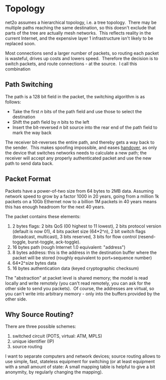 # Topology

net2o assumes a hierarchical topology, i.e. a tree topology. &nbsp;There may
be multiple paths reaching the same destination, so this doesn't exclude that
parts of the tree are actually mesh networks. &nbsp;This reflects reality in
the current Internet, and the expensive layer 1 infrastructure isn't likely to
be replaced soon.

Most connections send a larger number of packets, so routing each packet is
wasteful, drives up costs and lowers speed. &nbsp;Therefore the decision is to
switch packets, and route connections - at the source. &nbsp;I call this
combination

## Path Switching

The path is a 128 bit field in the packet, the switching algorithm is as
follows:

* Take the first _n_ bits of the path field and use those to select
  the destination
* Shift the path field by _n_ bits to the left
* Insert the bit-reversed _n_ bit source into the rear end of the
  path field to mark the way back

The receiver bit-reverses the entire path, and thereby gets a way back to
the sender. &nbsp;This makes spoofing impossible, and eases
[handover](handover.wiki), as only the device that
switches networks needs to calculate a new path; the receiver will accept any
properly authenticated packet and use the new path to send data back.

## Packet Format

Packets have a power-of-two size from 64 bytes to 2MB data. Assuming network
speed to grow by a factor 1000 in 20 years, going from a million 1k packets on
a 10Gb Ethernet now to a billion 1M packets in 40 years means this has enough
headroom for the next 40 years.

The packet contains these elements:

1. 2 bytes flags: 2 bits QoS (00 highest to 11 lowest), 2 bits
   protocol version (default is now 01), 4 bits packet size
   (64\*2^_n_), 2 bit switch flags (broadcast, multicast), 3 bits
   reserved, 3 bits for flow control (resend-toggle, burst-toggle,
   ack-toggle).
2. 16 bytes path (rough Internet 1.0 equivalent: "address")
3. 8 bytes address: this is the address in the destination buffer where the
   packet will be stored (roughly equivalent to port+sequence number)
4. 64\*2^_size_ bytes data
5. 16 bytes authentication data (keyed cryptographic checksum)

The "abstraction" at packet level is shared memory; the model is read
locally and write remotely (you can't read remotely, you can ask for the other
side to send you packets). &nbsp;Of course, the addresses are virtual, so you
can't write into arbitrary memory - only into the buffers provided by the other
side.

## Why Source Routing?

There are three possible schemes:

1. switched circuit (POTS, virtual: ATM, MPLS)
2. unique identifier (IP)
3. source routing

I want to separate computers and network devices; source routing allows to
use simple, fast, stateless equipment for switching (or at least equipment with
a small amount of state: A small mapping table is helpful to give a bit
anonymity, by regularly changing the mapping).
